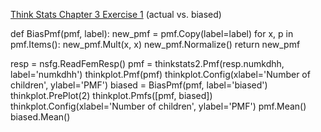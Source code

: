 [Think Stats Chapter 3 Exercise 1](http://greenteapress.com/thinkstats2/html/thinkstats2004.html#toc31) (actual vs. biased)

def BiasPmf(pmf, label):
    new_pmf = pmf.Copy(label=label)
    for x, p in pmf.Items(): 
        new_pmf.Mult(x, x)
    new_pmf.Normalize() 
    return new_pmf

resp = nsfg.ReadFemResp()
pmf = thinkstats2.Pmf(resp.numkdhh, label='numkdhh')
thinkplot.Pmf(pmf)
thinkplot.Config(xlabel='Number of children', ylabel='PMF')
biased = BiasPmf(pmf, label='biased')
thinkplot.PrePlot(2)
thinkplot.Pmfs([pmf, biased])
thinkplot.Config(xlabel='Number of children', ylabel='PMF')
pmf.Mean()
biased.Mean()
